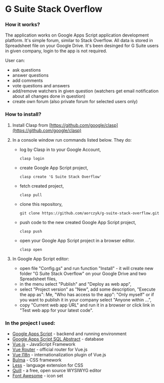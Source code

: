 # G Suite Stack Overflow

### How it works?
The application works on Google Apps Script application development platform. It's simple forum, similar to Stack Overflow. All data is stored in Spreadsheet file on your Google Drive. It's been desinged for G Suite users in given company, login to the app is not required.

User can:
 - ask questions 
 - answer questions
 - add comments
 - vote questions and answers
 - add/remove watchers in given question (watchers get email notification about all changes done in question)
 - create own forum (also private forum for selected users only)
 
### How to install?
1. Install Clasp from [https://github.com/google/clasp](https://github.com/google/clasp)
2. In a console window run commands listed below. They do: 
   - log by Clasp in to your Google Account,
     ```
     clasp login
     ```
   - create Google App Script project,
     ```
     clasp create 'G Suite Stack Overflow'
     ```
   - fetch created project,
     ```
     clasp pull
     ```
   - clone this repository,
     ```
     git clone https://github.com/aorczyk/g-suite-stack-overflow.git
     ```
   - push code to the new created Google App Script project,
     ```
     clasp push
     ```
   - open your Google App Script project in a browser editor.
     ```
     clasp open
     ```

3. In Google App Script editor:
   - open file "Config.gs" and run function "Install" - it will create new folder "G Suite Stack Overflow" on your Google Drive and two Spreadsheet files,
   - in the menu select "Publish" and "Deploy as web app",
   - select "Project version" as "New", add some description, "Execute the app as": Me, "Who has access to the app": "Only myself" or if you want to publish it in your company select "Anyone within ...",
   - copy "Current web app URL" and run it in a browser or click link in "Test web app for your latest code".

### In the project I used:
 - [Google Apps Script](https://developers.google.com/apps-script/overview) - backend and running environment
 - [Google Apps Script SQL Abstract](https://github.com/aorczyk/gas-sql-abstract) - database
 - [Vue.js](https://vuejs.org/) - JavaScript Framework
 - [Vue Router](https://router.vuejs.org/) - official router for Vue.js
 - [Vue I18n](https://kazupon.github.io/vue-i18n/introduction.html) - internationalization plugin of Vue.js
 - [Bulma](https://bulma.io/) - CSS framework
 - [Less](http://lesscss.org/) - language extension for CSS
 - [Quill](https://quilljs.com/) - a free, open source WYSIWYG editor
 - [Font Awesome](https://fontawesome.com/) - icon set
